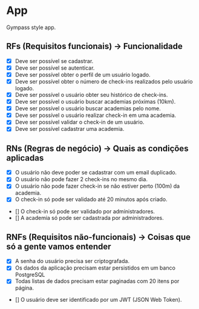 # App

Gympass style app.

## RFs (Requisitos funcionais) -> Funcionalidade

- [x] Deve ser possível se cadastrar.
- [x] Deve ser possível se autenticar.
- [x] Deve ser possível obter o perfil de um usuário logado.
- [x] Deve ser possível obter o número de check-ins realizados pelo usuário logado.
- [x] Deve ser possível o usuário obter seu histórico de check-ins.
- [x] Deve ser possível o usuário buscar academias próximas (10km).
- [x] Deve ser possível o usuário buscar academias pelo nome.
- [x] Deve ser possível o usuário realizar check-in em uma academia.
- [x] Deve ser possível validar o check-in de um usuário.
- [x] Deve ser possível cadastrar uma academia.

## RNs (Regras de negócio) -> Quais as condições aplicadas

- [x] O usuário não deve poder se cadastrar com um email duplicado.
- [x] O usuário não pode fazer 2 check-ins no mesmo dia.
- [x] O usuário não pode fazer check-in se não estiver perto (100m) da academia.
- [x] O check-in só pode ser validado até 20 minutos após criado.
- [] O check-in só pode ser validado por administradores.
- [] A academia só pode ser cadastrada por administradores.

## RNFs (Requisitos não-funcionais) -> Coisas que só a gente vamos entender

- [x] A senha do usuário precisa ser criptografada.
- [x] Os dados da aplicação precisam estar persistidos em um banco PostgreSQL
- [x] Todas listas de dados precisam estar paginadas com 20 itens por página.
- [] O usuário deve ser identificado por um JWT (JSON Web Token).